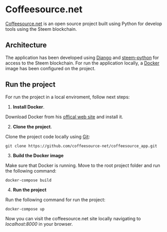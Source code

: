 # Coffeesource.net

[Coffeesource.net](Coffeesource.net) is an open source project built using Python for develop tools using the Steem blockchain.

## Architecture

The application has been developed using [Django](https://www.djangoproject.com/) and [steem-python](https://github.com/steemit/steem-python) for access to the Steem blockchain. For run the application locally, a [Docker](https://www.docker.com/) image has been configured on the project.

## Run the project

For run the project in a local enviroment, follow next steps:

1. **Install Docker**.

Download Docker from his [offical web site](https://docs.docker.com/engine/installation/) and install it.

2. **Clone the project**.

Clone the project code locally using [Git](https://git-scm.com/):

    git clone https://github.com/coffeesource-net/coffeesource_app.git

3. **Build the Docker image**

Make sure that Docker is running. Move to the root project folder and run the following command:

    docker-compose build

4. **Run the project**

Run the following command for run the project:

    docker-compose up

Now you can visit the coffeesource.net site locally navigating to *localhost:8000* in your browser.

